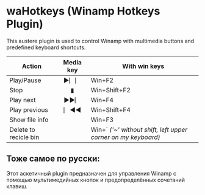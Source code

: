 # waHotkeys (Winamp Hotkeys Plugin)
This austere plugin is used to control Winamp with multimedia buttons and predefined keyboard shortcuts.

Action|Media key|With win keys
------|:-------:|------------|
Play/Pause|►⎸⎸|Win+F2
Stop|▮|Win+Shift+F2
Play next|►►⎸|Win+F4
Play previous|⎸◄◄|Win+Shift+F4
Show file info| |Win+F3
Delete to recicle bin| |Win+` *('~' without shift, left upper corner on my keyboard)*



## Тоже самое по русски:
Этот аскетичный plugin предназначен для управления Winamp с помощью мультимедийных кнопок и предопределённых сочетаний клавиш.
